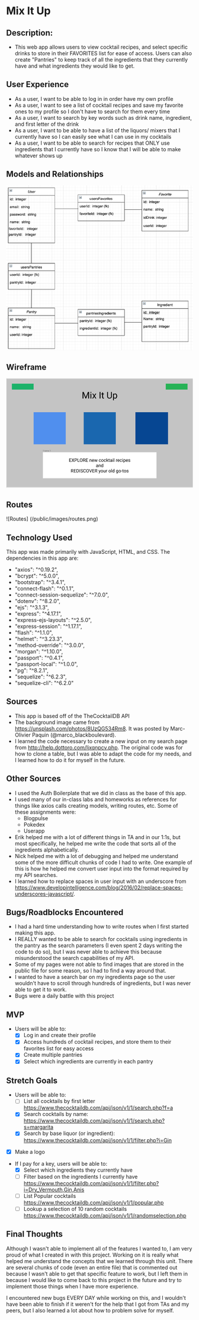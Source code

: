 # Mix It Up

## Description:
- This web app allows users to view cocktail recipes, and select specific drinks to store in their FAVORITES list for ease of access. Users can also create "Pantries" to keep track of all the ingredients that they currently have and what ingredients they would like to get.

## User Experience
- As a user, I want to be able to log in in order have my own profile
- As a user, I want to see a list of cocktail recipes and save my favorite ones to my profile so I don't have to search for them every time
- As a user, I want to search by key words such as drink name, ingredient, and first letter of the drink
- As a user, I want to be able to have a list of the liquors/ mixers that I currently have so I can easily see what I can use in my cocktails
- As a user, I want to be able to search for recipes that ONLY use ingredients that I currently have so I know that I will be able to make whatever shows up

## Models and Relationships
![Relationships](/public/images/models_and_relationships.png)

## Wireframe
![Homepage Wireframe](/public/images/homepage_wireframe.png)

## Routes
![Routes] (/public/images/routes.png)

## Technology Used
This app was made primarily with JavaScript, HTML, and CSS. The dependencies in this app are:
- "axios": "^0.19.2",
- "bcrypt": "^5.0.0",
- "bootstrap": "^3.4.1",
- "connect-flash": "^0.1.1",
- "connect-session-sequelize": "^7.0.0",
- "dotenv": "^8.2.0",
- "ejs": "^3.1.3",
- "express": "^4.17.1",
- "express-ejs-layouts": "^2.5.0",
- "express-session": "^1.17.1",
- "flash": "^1.1.0",
- "helmet": "^3.23.3",
- "method-override": "^3.0.0",
- "morgan": "^1.10.0",
- "passport": "^0.4.1",
- "passport-local": "^1.0.0",
- "pg": "^8.2.1",
- "sequelize": "^6.2.3",
- "sequelize-cli": "^6.2.0"

## Sources
- This app is based off of the TheCocktailDB API
- The background image came from https://unsplash.com/photos/8UzQG534Rm8. It was posted by Marc-Olivier Paquin (@marco_blackboulevard).
- I learned the code necessary to create a new input on my search page from http://help.dottoro.com/ljxqnpcv.php. The original code was for how to clone a table, but I was able to adapt the code for my needs, and I learned how to do it for myself in the future.

## Other Sources
- I used the Auth Boilerplate that we did in class as the base of this app.
- I used many of our in-class labs and homeworks as references for things like axios calls creating models, writing routes, etc. Some of these assignments were:
    - Blogpulse
    - Pokedex
    - Userapp
- Erik helped me with a lot of different things in TA and in our 1:1s, but most specifically, he helped me write the code that sorts all of the ingredients alphabetically.
- Nick helped me with a lot of debugging and helped me understand some of the more difficult chunks of code I had to write. One example of this is how he helped me convert user input into the format required by my API searches.
- I learned how to replace spaces in user input with an underscore from https://www.developintelligence.com/blog/2016/02/replace-spaces-underscores-javascript/.

## Bugs/Roadblocks Encountered
- I had a hard time understanding how to write routes when I first started making this app.
- I REALLY wanted to be able to search for cocktails using ingredients in the pantry as the search parameters (I even spent 2 days writing the code to do so), but I was never able to achieve this because misunderstood the search capabilities of my API.
- Some of my pages were not able to find images that are stored in the public file for some reason, so I had to find a way around that.
- I wanted to have a search bar on my ingredients page so the user wouldn't have to scroll through hundreds of ingredients, but I was never able to get it to work.
- Bugs were a daily battle with this project

## MVP
- Users will be able to:
    - [x] Log in and create their profile
    - [x] Access hundreds of cocktail recipes, and store them to their favorites list for easy access
    - [x] Create multiple pantries
    - [x] Select which ingredients are currently in each pantry
    
## Stretch Goals
- Users will be able to:
    - [ ] List all cocktails by first letter
https://www.thecocktaildb.com/api/json/v1/1/search.php?f=a
    - [x] Search cocktails by name:
https://www.thecocktaildb.com/api/json/v1/1/search.php?s=margarita
    - [x] Search by base liquor (or ingredient):
https://www.thecocktaildb.com/api/json/v1/1/filter.php?i=Gin
- [x] Make a logo

- If I pay for a key, users will be able to:
    - [x] Select which ingredients they currently have
    - [ ] Filter based on the ingredients I currently have
https://www.thecocktaildb.com/api/json/v1/1/filter.php?i=Dry_Vermouth,Gin,Anis
    - [ ] List Popular cocktails
https://www.thecocktaildb.com/api/json/v1/1/popular.php
    - [ ] Lookup a selection of 10 random cocktails
https://www.thecocktaildb.com/api/json/v1/1/randomselection.php

## Final Thoughts
Although I wasn't able to implement all of the features I wanted to, I am very proud of what I created in with this project. Working on it is really what helped me understand the concepts that we learned through this unit. There are several chunks of code (even an entire file) that is commented out because I wasn't able to get that specific feature to work, but I left them in because I would like to come back to this project in the future and try to implement those things when I have more experience.

I encountered new bugs EVERY DAY while working on this, and I wouldn't have been able to finish if it weren't for the help that I got from TAs and my peers, but I also learned a lot about how to problem solve for myself.
